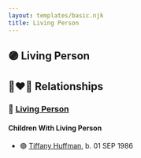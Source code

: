 ```yaml
---
layout: templates/basic.njk
title: Living Person
---
```

## 🟣 Living Person

## 👩‍❤️‍👨 Relationships

### 🔵 [Living Person](/people/7/75942208)

#### Children With Living Person
* 🟣 [Tiffany Huffman](/people/9/955202), b. 01 SEP 1986